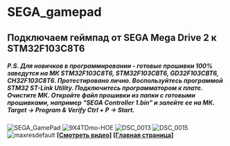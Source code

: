 # SEGA_gamepad
## Подключаем геймпад от SEGA Mega Drive 2 к STM32F103C8T6

##### P.S. Для новичков в программировании - готовые прошивки 100% заведутся на МК STM32F103C8T6, STM32F103CBT6, GD32F103CBT6, CH32F103C8T6. Протестировано лично. Воспользуйтесь программой STM32 ST-Link Utility. Подключитесь программатором к плате. Очистите МК. Откройте файл прошивки из папки с готовыми прошивками, например "SEGA Controller 1.bin" и залейте ее на МК. Target -> Program & Verify Ctrl + P -> Start.

![SEGA_GamePad](https://user-images.githubusercontent.com/68805120/221352007-81847902-0608-48f6-a239-c361473e978f.png)
![9X4TDmo-HOE](https://user-images.githubusercontent.com/68805120/221382028-0e462503-a374-4118-91fb-af0bd76ff8e1.jpg)
![DSC_0013](https://user-images.githubusercontent.com/68805120/221382033-38928ce3-4774-426f-b1fa-cad32d2588ff.jpg)
![DSC_0015](https://user-images.githubusercontent.com/68805120/221382038-41130495-d425-4069-b9f1-76c1599a0bb9.jpg)
![maxresdefault](https://user-images.githubusercontent.com/68805120/225282836-78d47834-7905-47fc-be00-48ebc10ad1cd.jpg)
**[[Смотреть видео]](https://youtu.be/_236TtiKs34)**
**[[Главная страница]](https://github.com/Solderingironspb/Lessons-Stm32/blob/master/README.md)**
